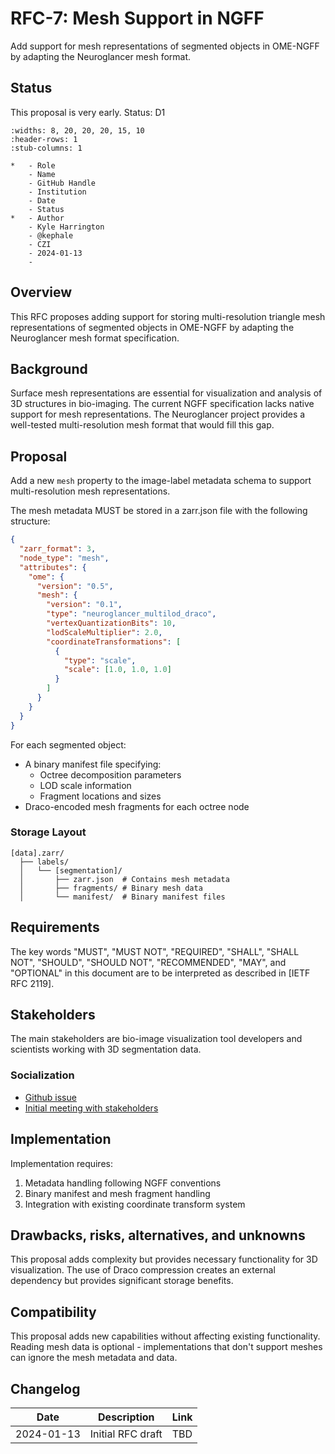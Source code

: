 # RFC-7: Mesh Support in NGFF

Add support for mesh representations of segmented objects in OME-NGFF by adapting the Neuroglancer mesh format.

## Status

This proposal is very early. Status: D1

```{list-table} Record
:widths: 8, 20, 20, 20, 15, 10
:header-rows: 1
:stub-columns: 1

*   - Role
    - Name
    - GitHub Handle
    - Institution
    - Date
    - Status
*   - Author
    - Kyle Harrington
    - @kephale
    - CZI
    - 2024-01-13
    - 
```

## Overview

This RFC proposes adding support for storing multi-resolution triangle mesh representations of segmented objects in OME-NGFF by adapting the Neuroglancer mesh format specification.

## Background

Surface mesh representations are essential for visualization and analysis of 3D structures in bio-imaging. The current NGFF specification lacks native support for mesh representations. The Neuroglancer project provides a well-tested multi-resolution mesh format that would fill this gap.

## Proposal

Add a new `mesh` property to the image-label metadata schema to support multi-resolution mesh representations.

The mesh metadata MUST be stored in a zarr.json file with the following structure:

```json
{
  "zarr_format": 3,
  "node_type": "mesh",
  "attributes": {
    "ome": {
      "version": "0.5",
      "mesh": {
        "version": "0.1",
        "type": "neuroglancer_multilod_draco",
        "vertexQuantizationBits": 10,
        "lodScaleMultiplier": 2.0,
        "coordinateTransformations": [
          {
            "type": "scale",
            "scale": [1.0, 1.0, 1.0]
          }
        ]
      }
    }
  }
}
```

For each segmented object:
- A binary manifest file specifying:
  - Octree decomposition parameters
  - LOD scale information
  - Fragment locations and sizes
- Draco-encoded mesh fragments for each octree node

### Storage Layout

```
[data].zarr/
  ├── labels/
  │   └── [segmentation]/
  │       ├── zarr.json  # Contains mesh metadata
  │       ├── fragments/ # Binary mesh data
  │       └── manifest/  # Binary manifest files
```

## Requirements

The key words "MUST", "MUST NOT", "REQUIRED", "SHALL", "SHALL NOT", "SHOULD", "SHOULD NOT", "RECOMMENDED", "MAY", and "OPTIONAL" in this document are to be interpreted as described in [IETF RFC 2119].

## Stakeholders

The main stakeholders are bio-image visualization tool developers and scientists working with 3D segmentation data.

### Socialization
* [Github issue](https://github.com/ome/ngff/issues/33)
* [Initial meeting with stakeholders](https://github.com/ome/ngff/issues/33#issuecomment-2555637903)

## Implementation

Implementation requires:
1. Metadata handling following NGFF conventions
2. Binary manifest and mesh fragment handling
3. Integration with existing coordinate transform system

## Drawbacks, risks, alternatives, and unknowns

This proposal adds complexity but provides necessary functionality for 3D visualization. The use of Draco compression creates an external dependency but provides significant storage benefits.

## Compatibility

This proposal adds new capabilities without affecting existing functionality. Reading mesh data is optional - implementations that don't support meshes can ignore the mesh metadata and data.

## Changelog

| Date | Description | Link |
|------------|-------------------------------|------------------------------------------|
| 2024-01-13 | Initial RFC draft | TBD |